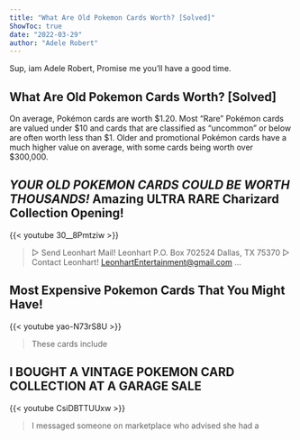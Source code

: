 ```yaml
---
title: "What Are Old Pokemon Cards Worth? [Solved]"
ShowToc: true 
date: "2022-03-29"
author: "Adele Robert" 
---
```


Sup, iam Adele Robert, Promise me you’ll have a good time.
## What Are Old Pokemon Cards Worth? [Solved]
On average, Pokémon cards are worth $1.20. Most “Rare” Pokémon cards are valued under $10 and cards that are classified as “uncommon” or below are often worth less than $1. Older and promotional Pokémon cards have a much higher value on average, with some cards being worth over $300,000.

## *YOUR OLD POKEMON CARDS COULD BE WORTH THOUSANDS!* Amazing ULTRA RARE Charizard Collection Opening!
{{< youtube 30__8Pmtziw >}}
>▻ Send Leonhart Mail! Leonhart P.O. Box 702524 Dallas, TX 75370 ▻ Contact Leonhart! LeonhartEntertainment@gmail.com ...

## Most Expensive Pokemon Cards That You Might Have!
{{< youtube yao-N73rS8U >}}
>These cards include 

## I BOUGHT A VINTAGE POKEMON CARD COLLECTION AT A GARAGE SALE
{{< youtube CsiDBTTUUxw >}}
>I messaged someone on marketplace who advised she had a 

